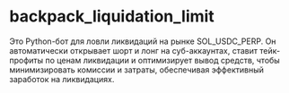 # backpack_liquidation_limit
Это Python-бот для ловли ликвидаций на рынке SOL_USDC_PERP. Он автоматически открывает шорт и лонг на суб-аккаунтах, ставит тейк-профиты по ценам ликвидации и оптимизирует вывод средств, чтобы минимизировать комиссии и затраты, обеспечивая эффективный заработок на ликвидациях.
